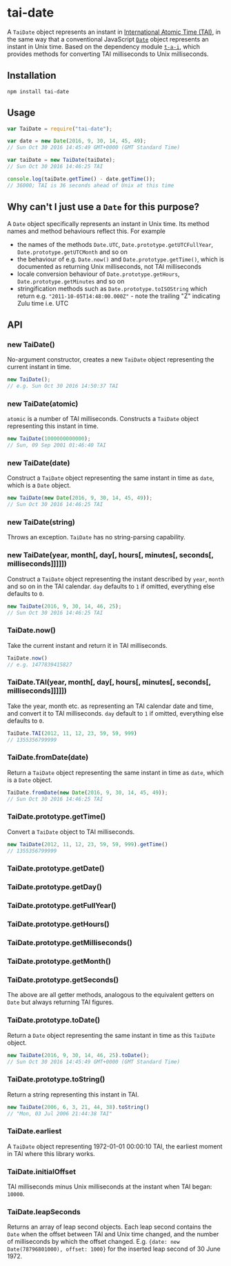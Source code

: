 # tai-date

A `TaiDate` object represents an instant in [International Atomic Time (TAI)](https://en.wikipedia.org/wiki/International_Atomic_Time), in the same way that a conventional JavaScript [`Date`](https://developer.mozilla.org/en/docs/Web/JavaScript/Reference/Global_Objects/Date) object represents an instant in Unix time. Based on the dependency module [`t-a-i`](https://github.com/ferno/t-a-i), which provides methods for converting TAI milliseconds to Unix milliseconds.

## Installation

```
npm install tai-date
```

## Usage

```javascript
var TaiDate = require("tai-date");

var date = new Date(2016, 9, 30, 14, 45, 49);
// Sun Oct 30 2016 14:45:49 GMT+0000 (GMT Standard Time)

var taiDate = new TaiDate(taiDate);
// Sun Oct 30 2016 14:46:25 TAI

console.log(taiDate.getTime() - date.getTime());
// 36000; TAI is 36 seconds ahead of Unix at this time
```

## Why can't I just use a `Date` for this purpose?

A `Date` object specifically represents an instant in Unix time. Its method names and method behaviours reflect this. For example

* the names of the methods `Date.UTC`, `Date.prototype.getUTCFullYear`, `Date.prototype.getUTCMonth` and so on
* the behaviour of e.g. `Date.now()` and `Date.prototype.getTime()`, which is documented as returning Unix milliseconds, not TAI milliseconds
* locale conversion behaviour of `Date.prototype.getHours`, `Date.prototype.getMinutes` and so on
* stringification methods such as `Date.prototype.toISOString` which return e.g. `"2011-10-05T14:48:00.000Z"` - note the trailing "Z" indicating Zulu time i.e. UTC

## API

### new TaiDate()
No-argument constructor, creates a new `TaiDate` object representing the current instant in time.
```javascript
new TaiDate();
// e.g. Sun Oct 30 2016 14:50:37 TAI
```

### new TaiDate(atomic)
`atomic` is a number of TAI milliseconds. Constructs a `TaiDate` object representing this instant in time.
```javascript
new TaiDate(1000000000000);
// Sun, 09 Sep 2001 01:46:40 TAI
```

### new TaiDate(date)
Construct a `TaiDate` object representing the same instant in time as `date`, which is a `Date` object.
```javascript
new TaiDate(new Date(2016, 9, 30, 14, 45, 49));
// Sun Oct 30 2016 14:46:25 TAI
```

### new TaiDate(string)
Throws an exception. `TaiDate` has no string-parsing capability.

### new TaiDate(year, month[, day[, hours[, minutes[, seconds[, milliseconds]]]]])
Construct a `TaiDate` object representing the instant described by `year`, `month` and so on in the TAI calendar. `day` defaults to `1` if omitted, everything else defaults to `0`.
```javascript
new TaiDate(2016, 9, 30, 14, 46, 25);
// Sun Oct 30 2016 14:46:25 TAI
```

### TaiDate.now()
Take the current instant and return it in TAI milliseconds.
```javascript
TaiDate.now()
// e.g. 1477839415827
```

### TaiDate.TAI(year, month[, day[, hours[, minutes[, seconds[, milliseconds]]]]])
Take the year, month etc. as representing an TAI calendar date and time, and convert it to TAI milliseconds. `day` default to `1` if omitted, everything else defaults to `0`.
```javascript
TaiDate.TAI(2012, 11, 12, 23, 59, 59, 999)
// 1355356799999
```

### TaiDate.fromDate(date)
Return a `TaiDate` object representing the same instant in time as `date`, which is a `Date` object.
```javascript
TaiDate.fromDate(new Date(2016, 9, 30, 14, 45, 49));
// Sun Oct 30 2016 14:46:25 TAI
```

### TaiDate.prototype.getTime()
Convert a `TaiDate` object to TAI milliseconds.
```javascript
new TaiDate(2012, 11, 12, 23, 59, 59, 999).getTime()
// 1355356799999
```

### TaiDate.prototype.getDate()
### TaiDate.prototype.getDay()
### TaiDate.prototype.getFullYear()
### TaiDate.prototype.getHours()
### TaiDate.prototype.getMilliseconds()
### TaiDate.prototype.getMonth()
### TaiDate.prototype.getSeconds()

The above are all getter methods, analogous to the equivalent getters on `Date` but always returning TAI figures.

### TaiDate.prototype.toDate()
Return a `Date` object representing the same instant in time as this `TaiDate` object.
```javascript
new TaiDate(2016, 9, 30, 14, 46, 25).toDate();
// Sun Oct 30 2016 14:45:49 GMT+0000 (GMT Standard Time)
```

### TaiDate.prototype.toString()
Return a string representing this instant in TAI.
```javascript
new TaiDate(2006, 6, 3, 21, 44, 38).toString()
// "Mon, 03 Jul 2006 21:44:38 TAI"
```

### TaiDate.earliest
A `TaiDate` object representing 1972-01-01 00:00:10 TAI, the earliest moment in TAI where this library works.

### TaiDate.initialOffset
TAI milliseconds minus Unix milliseconds at the instant when TAI began: `10000`.

### TaiDate.leapSeconds
Returns an array of leap second objects. Each leap second contains the `Date` when the offset between TAI and Unix time changed, and the number of milliseconds by which the offset changed. E.g. `{date: new Date(78796801000), offset: 1000}` for the inserted leap second of 30 June 1972.
